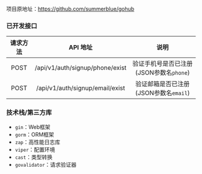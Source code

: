项目原地址：https://github.com/summerblue/gohub

### 已开发接口

| 请求方法 |            API 地址             |                  说明                   |
| :------: | :-----------------------------: | :-------------------------------------: |
|   POST   | /api/v1/auth/signup/phone/exist | 验证手机号是否已注册(JSON参数名`phone`) |
|   POST   | /api/v1/auth/signup/email/exist |  验证邮箱是否已注册(JSON参数名`email`)  |

### 技术栈/第三方库

- `gin`：Web框架
- `gorm`：ORM框架
- `zap`：高性能日志库
- `viper`：配置环境
- `cast`：类型转换
- `govalidator`：请求验证器